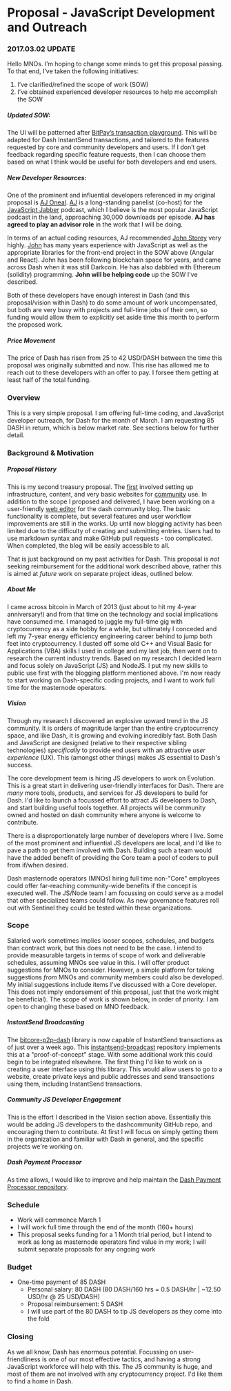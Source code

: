 # Proposal - JavaScript Development and Outreach

### 2017.03.02 UPDATE
Hello MNOs.  I’m hoping to change some minds to get this proposal passing.  To that end, I’ve taken the following initiatives: 

1. I’ve clarified/refined the scope of work (SOW)
2. I’ve obtained experienced developer resources to help me accomplish the SOW

##### Updated SOW: 
The UI will be patterned after [BitPay’s transaction playground](https://bitcore.io/playground/#/transaction).  This will be adapted for Dash InstantSend transactions, and tailored to the features requested by core and community developers and users.  If I don’t get feedback regarding specific feature requests, then I can choose them based on what I think would be useful for both developers and end users.

##### New Developer Resources:
One of the prominent and influential developers referenced in my original proposal is [AJ Oneal](https://coolaj86.com/portfolio/).  [AJ](https://github.com/coolaj86?rel=author) is a long-standing panelist (co-host) for the [JavaScript Jabber](https://devchat.tv/js-jabber) podcast, which I believe is the most popular JavaScript podcast in the land, approaching 30,000 downloads per episode.  **AJ has agreed to play an advisor role** in the work that I will be doing.

In terms of an actual coding resources, AJ recommended [John Storey](http://johndangerstorey.com/) very highly.  [John](https://github.com/johndangerstorey) has many years experience with JavaScript as well as the appropriate libraries for the front-end project in the SOW above (Angular and React).  John has been following blockchain space for years, and came across Dash when it was still Darkcoin.  He has also dabbled with Ethereum (solidity) programming.  **John will be helping code** up the SOW I've described.

Both of these developers have enough interest in Dash (and this proposal/vision within Dash) to do some amount of work uncompensated, but both are very busy with projects and full-time jobs of their own, so funding would allow them to explicitly set aside time this month to perform the proposed work. 

##### Price Movement
The price of Dash has risen from 25 to 42 USD/DASH between the time this proposal was originally submitted and now.  This rise has allowed me to reach out to these developers with an offer to pay.  I forsee them getting at least half of the total funding.

### Overview
This is a very simple proposal.  I am offering full-time coding, and JavaScript developer outreach, for Dash for the month of March.  I am requesting 85 DASH in return, which is below market rate.  See sections below for further detail.

### Background & Motivation
##### Proposal History
This is my second treasury proposal.  The [first](https://dashcommunity.github.io/proposal-dash-community/) involved setting up infrastructure, content, and very basic websites for [community](https://github.com/dashcommunity) use.  In addition to the scope I proposed and delivered, I have been working on a user-friendly [web editor](https://dashcommunity.github.io/blog/compose/) for the dash community blog.  The basic functionality is complete, but several features and user workflow improvements are still in the works.  Up until now blogging activity has been limited due to the difficulty of creating and submitting entries.  Users had to use markdown syntax and make GitHub pull requests - too complicated.  When completed, the blog will be easily accessible to all.

That is just background on my past activities for Dash.  This proposal is *not* seeking reimbursement for the additional work described above, rather this is aimed at *future* work on separate project ideas, outlined below.

##### About Me
I came across bitcoin in March of 2013 (just about to hit my 4-year anniversary!) and from that time on the technology and social implications have consumed me.  I managed to juggle my full-time gig with cryptocurrency as a side hobby for a while, but ultimately I conceded and left my 7-year energy efficiency engineering career behind to jump both feet into cryptocurrency.  I dusted off some old C++ and Visual Basic for Applications (VBA) skills I used in college and my last job, then went on to research the current industry trends.  Based on my research I decided learn and focus solely on JavaScript (JS) and NodeJS.  I put my new skills to public use first with the blogging platform mentioned above.  I'm now ready to start working on Dash-specific coding projects, and I want to work full time for the masternode operators.

##### Vision
Through my research I discovered an explosive upward trend in the JS community.  It is orders of magnitude larger than the entire cryptocurrency space, and like Dash, it is growing and evolving incredibly fast.  Both Dash and JavaScript are designed (relative to their respective sibling technologies) *specifically* to provide end users with an attractive *user experience* (UX).  This (amongst other things) makes JS essential to Dash's success.  

The core development team is hiring JS developers to work on Evolution.  This is a great start in delivering user-friendly interfaces for Dash.  There are *many* more tools, products, and services for JS developers to build for Dash. I'd like to launch a focussed effort to attract JS developers to Dash, and start building useful tools together.  All projects will be community owned and hosted on dash community where anyone is welcome to contribute.

There is a disproportionately large number of developers where I live.  Some of the most prominent and influential JS developers are local, and I'd like to pave a path to get them involved with Dash.  Building such a team would have the added benefit of providing the Core team a pool of coders to pull from if/when desired.

Dash masternode operators (MNOs) hiring full time non-"Core" employees could offer far-reaching community-wide benefits if the concept is executed well.  The JS/Node team I am focussing on could serve as a model that other specialized teams could follow.  As new governance features roll out with Sentinel they could be tested within these organizations. 

### Scope
Salaried work sometimes implies looser scopes, schedules, and budgets than contract work, but this does not need to be the case.  I intend to provide measurable targets in terms of scope of work and deliverable schedules, assuming MNOs see value in this.  I will offer product suggestions for MNOs to consider.  However, a simple platform for taking suggestions *from* MNOs and community members could also be developed.  My initial suggestions include items I've discussed with a Core developer.  This does not imply endorsement of this proposal, just that the work might be beneficial).  The scope of work is shown below, in order of priority.  I am open to changing these based on MNO feedback.

##### InstantSend Broadcasting
The [bitcore-p2p-dash](https://github.com/dashpay/bitcore-p2p-dash) library is now capable of InstantSend transactions as of just over a week ago.  This [instantsend-broadcast](https://github.com/snogcel/instantsend-broadcast) repository implements this at a "proof-of-concept" stage.  With some additional work this could begin to be integrated elsewhere.  The first thing I'd like to work on is creating a user interface using this library.  This would allow users to go to a website, create private keys and public addresses and send transactions using them, including InstantSend transactions.

##### Community JS Developer Engagement
This is the effort I described in the Vision section above.  Essentially this would be adding JS developers to the dashcommunity GitHub repo, and encouraging them to contribute.  At first I will focus on simply getting them in the organization and familiar with Dash in general, and the specific projects we're working on.

##### Dash Payment Processor
As time allows, I would like to improve and help maintain the [Dash Payment Processor repository](https://github.com/snogcel/dash-payment-processor/issues).

### Schedule
* Work will commence March 1
* I will work full time through the end of the month (160+ hours)
* This proposal seeks funding for a 1 Month trial period, but I intend to work as long as masternode operators find value in my work; I will submit separate proposals for any ongoing work

### Budget
* One-time payment of 85 DASH
  * Personal salary: 80 DASH (80 DASH/160 hrs = 0.5 DASH/hr | ~12.50 USD/hr @ 25 USD/DASH)
  * Proposal reimbursement: 5 DASH
  * I will use part of the 80 DASH to tip JS developers as they come into the fold


### Closing
As we all know, Dash has enormous potential.  Focussing on user-friendliness is one of our most effective tactics, and having a strong JavaScript workforce will help with this.  The JS community is huge, and most of them are not involved with any cryptocurrency project.  I'd like them to find a home in Dash.
